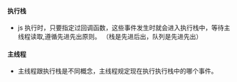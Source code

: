 #### 执行栈

- js 执行时，只要指定过回调函数，这些事件发生时就会进入执行栈中，等待主线程读取,遵循先进先出原则。
  （栈是先进后出，队列是先进先出）

#### 主线程

- 主线程跟执行栈是不同概念，主线程规定现在执行执行栈中的哪个事件。
